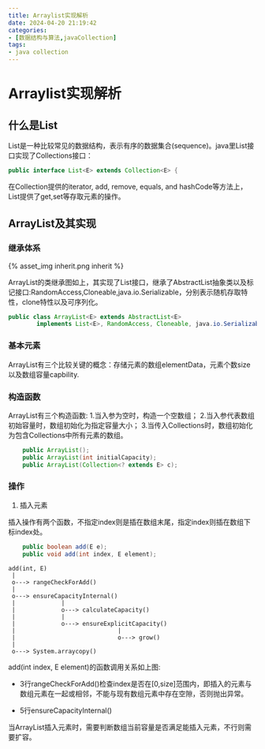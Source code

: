 ```yaml
---
title: Arraylist实现解析
date: 2024-04-20 21:19:42
categories:
- [数据结构与算法,javaCollection]
tags:
- java collection
---
```


# Arraylist实现解析

## 什么是List

List是一种比较常见的数据结构，表示有序的数据集合(sequence)。java里List接口实现了Collections接口：

```JAVA
public interface List<E> extends Collection<E> {
```

在Collection提供的iterator, add, remove, equals, and hashCode等方法上，List提供了get,set等存取元素的操作。

## ArrayList及其实现

### 继承体系

{% asset_img inherit.png inherit %}

ArrayList的类继承图如上，其实现了List接口，继承了AbstractList<E>抽象类以及标记接口:RandomAccess,Cloneable,java.io.Serializable，分别表示随机存取特性，clone特性以及可序列化。

```JAVA
public class ArrayList<E> extends AbstractList<E>
        implements List<E>, RandomAccess, Cloneable, java.io.Serializable
```

### 基本元素

ArrayList有三个比较关键的概念：存储元素的数组elementData，元素个数size以及数组容量capbility.

### 构造函数

ArrayList有三个构造函数:
1.当入参为空时，构造一个空数组；
2.当入参代表数组初始容量时，数组初始化为指定容量大小；
3.当传入Collections时，数组初始化为包含Collections中所有元素的数组。

```JAVA
    public ArrayList();
    public ArrayList(int initialCapacity);
    public ArrayList(Collection<? extends E> c);
```

### 操作

1. 插入元素

插入操作有两个函数，不指定index则是插在数组末尾，指定index则插在数组下标index处。

```JAVA
    public boolean add(E e);
    public void add(int index, E element);
```

``` ascii
add(int, E)
 |
 o---> rangeCheckForAdd()
 |
 o---> ensureCapacityInternal()
 |             |
 |             o---> calculateCapacity()
 |             |
 |             o---> ensureExplicitCapacity()
 |                             |
 |                             o---> grow()
 |
 o---> System.arraycopy()
```

add(int index, E element)的函数调用关系如上图:

- 3行rangeCheckForAdd()检查index是否在[0,size]范围内，即插入的元素与数组元素在一起或相邻，不能与现有数组元素中存在空隙，否则抛出异常。
  
- 5行ensureCapacityInternal()









当ArrayList插入元素时，需要判断数组当前容量是否满足能插入元素，不行则需要扩容。



